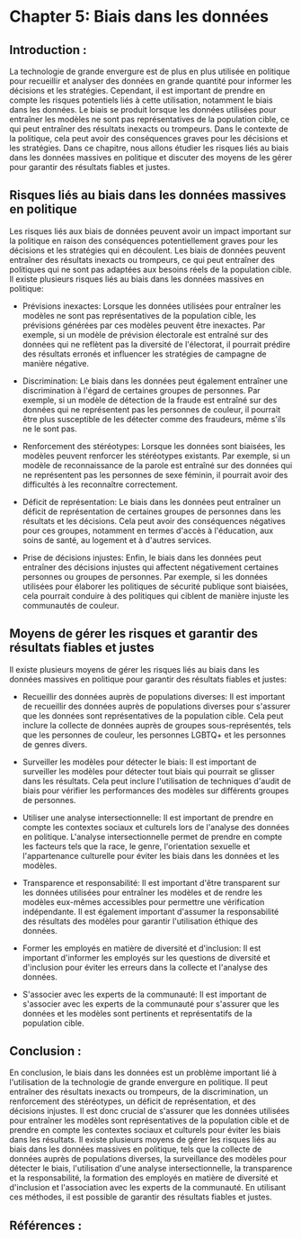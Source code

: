 # Chapter 5: Biais dans les données
## Introduction :
La technologie de grande envergure est de plus en plus utilisée en politique pour recueillir et analyser des données en grande quantité pour informer les décisions et les stratégies. Cependant, il est important de prendre en compte les risques potentiels liés à cette utilisation, notamment le biais dans les données. Le biais se produit lorsque les données utilisées pour entraîner les modèles ne sont pas représentatives de la population cible, ce qui peut entraîner des résultats inexacts ou trompeurs. Dans le contexte de la politique, cela peut avoir des conséquences graves pour les décisions et les stratégies. Dans ce chapitre, nous allons étudier les risques liés au biais dans les données massives en politique et discuter des moyens de les gérer pour garantir des résultats fiables et justes.

## Risques liés au biais dans les données massives en politique
Les risques liés aux biais de données peuvent avoir un impact important sur la politique en raison des conséquences potentiellement graves pour les décisions et les stratégies qui en découlent. Les biais de données peuvent entraîner des résultats inexacts ou trompeurs, ce qui peut entraîner des politiques qui ne sont pas adaptées aux besoins réels de la population cible. Il existe plusieurs risques liés au biais dans les données massives en politique:

- Prévisions inexactes: Lorsque les données utilisées pour entraîner les modèles ne sont pas représentatives de la population cible, les prévisions générées par ces modèles peuvent être inexactes. Par exemple, si un modèle de prévision électorale est entraîné sur des données qui ne reflètent pas la diversité de l'électorat, il pourrait prédire des résultats erronés et influencer les stratégies de campagne de manière négative.

- Discrimination: Le biais dans les données peut également entraîner une discrimination à l'égard de certaines groupes de personnes. Par exemple, si un modèle de détection de la fraude est entraîné sur des données qui ne représentent pas les personnes de couleur, il pourrait être plus susceptible de les détecter comme des fraudeurs, même s'ils ne le sont pas.

- Renforcement des stéréotypes: Lorsque les données sont biaisées, les modèles peuvent renforcer les stéréotypes existants. Par exemple, si un modèle de reconnaissance de la parole est entraîné sur des données qui ne représentent pas les personnes de sexe féminin, il pourrait avoir des difficultés à les reconnaître correctement.

- Déficit de représentation: Le biais dans les données peut entraîner un déficit de représentation de certaines groupes de personnes dans les résultats et les décisions. Cela peut avoir des conséquences négatives pour ces groupes, notamment en termes d'accès à l'éducation, aux soins de santé, au logement et à d'autres services.

- Prise de décisions injustes: Enfin, le biais dans les données peut entraîner des décisions injustes qui affectent négativement certaines personnes ou groupes de personnes. Par exemple, si les données utilisées pour élaborer les politiques de sécurité publique sont biaisées, cela pourrait conduire à des politiques qui ciblent de manière injuste les communautés de couleur.

## Moyens de gérer les risques et garantir des résultats fiables et justes
Il existe plusieurs moyens de gérer les risques liés au biais dans les données massives en politique pour garantir des résultats fiables et justes:

 
 - Recueillir des données auprès de populations diverses: Il est important de recueillir des données auprès de populations diverses pour s'assurer que les données sont représentatives de la population cible. Cela peut inclure la collecte de données auprès de groupes sous-représentés, tels que les personnes de couleur, les personnes LGBTQ+ et les personnes de genres divers.

- Surveiller les modèles pour détecter le biais: Il est important de surveiller les modèles pour détecter tout biais qui pourrait se glisser dans les résultats. Cela peut inclure l'utilisation de techniques d'audit de biais pour vérifier les performances des modèles sur différents groupes de personnes.

- Utiliser une analyse intersectionnelle: Il est important de prendre en compte les contextes sociaux et culturels lors de l'analyse des données en politique. L'analyse intersectionnelle permet de prendre en compte les facteurs tels que la race, le genre, l'orientation sexuelle et l'appartenance culturelle pour éviter les biais dans les données et les modèles.

- Transparence et responsabilité: Il est important d'être transparent sur les données utilisées pour entraîner les modèles et de rendre les modèles eux-mêmes accessibles pour permettre une vérification indépendante. Il est également important d'assumer la responsabilité des résultats des modèles pour garantir l'utilisation éthique des données.

- Former les employés en matière de diversité et d'inclusion: Il est important d'informer les employés sur les questions de diversité et d'inclusion pour éviter les erreurs dans la collecte et l'analyse des données.

- S'associer avec les experts de la communauté: Il est important de s'associer avec les experts de la communauté pour s'assurer que les données et les modèles sont pertinents et représentatifs de la population cible.

## Conclusion : 
En conclusion, le biais dans les données est un problème important lié à l'utilisation de la technologie de grande envergure en politique. Il peut entraîner des résultats inexacts ou trompeurs, de la discrimination, un renforcement des stéréotypes, un déficit de représentation, et des décisions injustes. Il est donc crucial de s'assurer que les données utilisées pour entraîner les modèles sont représentatives de la population cible et de prendre en compte les contextes sociaux et culturels pour éviter les biais dans les résultats. Il existe plusieurs moyens de gérer les risques liés au biais dans les données massives en politique, tels que la collecte de données auprès de populations diverses, la surveillance des modèles pour détecter le biais, l'utilisation d'une analyse intersectionnelle, la transparence et la responsabilité, la formation des employés en matière de diversité et d'inclusion et l'association avec les experts de la communauté. En utilisant ces méthodes, il est possible de garantir des résultats fiables et justes.

## Références : 

[^1]: [Institut Montaigne](https://www.institutmontaigne.org/analyses/algorithmes-donnees-et-biais-quelles-politiques-publiques).

[^2]: [BSI economics](http://www.bsi-economics.org/1028-politiques-publiques-biais-cl).

[^3]: [Chaire vp IP](https://cvpip.wp.imt.fr/2018/10/12/biais-des-algorithmes-discrimination-et-equite/).

